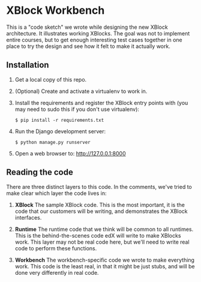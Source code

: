 XBlock Workbench
================

This is a "code sketch" we wrote while designing the new XBlock architecture.
It illustrates working XBlocks.  The goal was not to implement entire courses,
but to get enough interesting test cases together in one place to try the
design and see how it felt to make it actually work.


Installation
------------

1.  Get a local copy of this repo.

2.  (Optional)  Create and activate a virtualenv to work in.

3.  Install the requirements and register the XBlock entry points with (you may
    need to sudo this if you don't use virtualenv):

        $ pip install -r requirements.txt

4.  Run the Django development server:

        $ python manage.py runserver

5.  Open a web browser to: http://127.0.0.1:8000


Reading the code
----------------

There are three distinct layers to this code.  In the comments, we've tried to
make clear which layer the code lives in:

1.  **XBlock** The sample XBlock code.  This is the most important, it is the
    code that our customers will be writing, and demonstrates the XBlock
    interfaces.

2.  **Runtime** The runtime code that we think will be common to all runtimes.
    This is the behind-the-scenes code edX will write to make XBlocks work.
    This layer may not be real code here, but we'll need to write real code to
    perform these functions.

3.  **Workbench** The workbench-specific code we wrote to make everything work.
    This code is the least real, in that it might be just stubs, and will be
    done very differently in real code.
